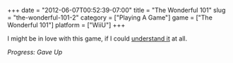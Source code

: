 +++
date = "2012-06-07T00:52:39-07:00"
title = "The Wonderful 101"
slug = "the-wonderful-101-2"
category = ["Playing A Game"]
game = ["The Wonderful 101"]
platform = ["WiiU"]
+++

I might be in love with this game, if I could <a href="http://www.joystiq.com/2012/06/05/project-p-100-a-wii-u-launch-title-from-platinum-games/">understand it</a> at all.

<i>Progress: Gave Up</i>